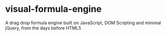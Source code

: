 visual-formula-engine
=====================

A drag drop formula engine built on JavaScript, DOM Scripting and minimal jQuery, from the days before HTML5
